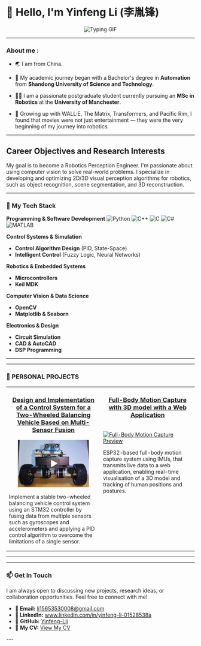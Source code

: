 # 👋 Hello, I'm Yinfeng Li (李胤锋)
<div align="center">
  <img src="https://media.giphy.com/media/v1.Y2lkPTc5MGI3NjExaXRxa2hiczBpdWhvcTVteXp6NzBkZHkzcWcydXV2a2Jra3FqamNpdSZlcD12MV9naWZzX3NlYXJjaCZjdD1n/58OujxlE7e19Mjv0gj/giphy.gif" alt="Typing GIF" width="250"/>
</div>

---
### About me : 
 
- :earth_asia: I am from China.

- :school: My academic journey began with a Bachelor's degree in **Automation** from **Shandong University of Science and Technology**.

- :man_student: I am a passionate postgraduate student currently pursuing an **MSc in Robotics** at the **University of Manchester**. 

- :microscope: Growing up with WALL·E, The Matrix, Transformers, and Pacific Rim, I found that movies were not just entertainment — they were the very beginning of my journey into robotics.

---

## Career Objectives and Research Interests

 My goal is to become a Robotics Perception Engineer. I'm passionate about using computer vision to solve real-world problems. I specialize in developing and optimizing 2D/3D visual perception algorithms for robotics, such as object recognition, scene segmentation, and 3D reconstruction.

---

### 🔧 My Tech Stack

**Programming & Software Development**
![Python](https://img.shields.io/badge/Python-3776AB?style=for-the-badge&logo=python&logoColor=white)
![C++](https://img.shields.io/badge/C%2B%2B-00599C?style=for-the-badge&logo=c%2B%2B&logoColor=white)
![C](https://img.shields.io/badge/C-A8B9CC?style=for-the-badge&logo=c&logoColor=white)
![C#](https://img.shields.io/badge/C%23-239120?style=for-the-badge&logo=c-sharp&logoColor=white)
![MATLAB](https://img.shields.io/badge/MATLAB-0076A8?style=for-the-badge&logo=mathworks&logoColor=white)

**Control Systems & Simulation**
- **Control Algorithm Design** (PID, State-Space)
- **Intelligent Control** (Fuzzy Logic, Neural Networks)

**Robotics & Embedded Systems**
- **Microcontrollers** 
- **Keil MDK**

**Computer Vision & Data Science**
- **OpenCV**
- **Matplotlib & Seaborn**

**Electronics & Design**
- **Circuit Simulation** 
- **CAD & AutoCAD**
- **DSP Programming**
---
---
### 🔬 PERSONAL PROJECTS

<table width="100%">
  <!-- Balance vehicle -->
    <td width="50%" valign="top">
      <!-- 标题链接到 GitHub 仓库 -->
      <h3 align="center">
        <a href="https://github.com/Yinfeng-Lii/balance-vehicle" target="_blank">
          Design and Implementation of a Control System for a Two-Wheeled Balancing Vehicle Based on Multi-Sensor Fusion
        </a>
      </h3>
      <a href="https://youtu.be/XHd4n2JKx90" target="_blank">
        <div align="center">
        <img src="https://raw.githubusercontent.com/Yinfeng-Lii/image/main/balance.png"  width="80%" alt="Balance vehicle project"/>
      </a>
      <br />
      <p align="left">
        Implement a stable two-wheeled balancing vehicle control system using an STM32 controller by fusing data from multiple sensors such as gyroscopes and accelerometers and applying a PID control algorithm to overcome the limitations of a single sensor.
      </p>
    </td>
    <!-- 动作捕捉项目 -->
    <td width="50%" valign="top">
      <h3 align="center">
        <a href="[你的动作捕捉项目仓库链接]" target="_blank">
          Full-Body Motion Capture with 3D model with a Web Application
        </a>
      </h3>
      <br />
      <a href="[你的动作捕捉项目仓库链接]" target="_blank">
        <img src="[你的动作捕捉项目图片或GIF链接]" width="100%" alt="Full-Body Motion Capture Preview"/>
      </a>
      <br />
      <p align="left">
        ESP32-based full-body motion capture system using IMUs, that transmits live data to a web application, enabling real-time visualisation of a 3D model and tracking of human positions and postures.
      </p>
    </td>
  </tr>
</table>

---

---

### 📫 Get In Touch

I am always open to discussing new projects, research ideas, or collaboration opportunities. Feel free to connect with me!

- **📧 Email:** [li15653530008@gmail.com](mailto:li15653530008@gmail.com)
- **💼 LinkedIn:** www.linkedin.com/in/yinfeng-li-01528538a
- 🐙 **GitHub:** [Yinfeng-Lii](https://github.com/Yinfeng-Lii)
- 📄 **My CV:** [View My CV](https://github.com/Yinfeng-Lii/CV/blob/0d54848cf710fa66252ed376c14f5198be8a1158/YinfengLI-cv.pdf)

</div>
---

